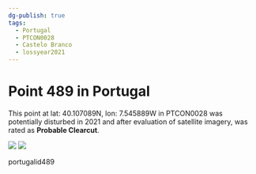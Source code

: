 ```yaml
---
dg-publish: true
tags:
  - Portugal
  - PTCON0028
  - Castelo Branco
  - lossyear2021
---
```


# Point 489 in Portugal

This point at lat: 40.107089N, lon: 7.545889W in PTCON0028 was potentially disturbed in 2021 and after evaluation of satellite imagery, was rated as **Probable Clearcut**.

<div class='juxtapose' data-showcredits='false'>
<img src='https://baserow-backend-production20240528124524339000000001.s3.amazonaws.com/user_files/PTtIgZa2KcgPHtftRZsGKup71J6p6fpK_2bbcc7e8e4b29109e4e961c8a225b7c955186e29d87f6e8e8e55595eb10f3fb1.png' data-label='October 2021' />
<img src='x854NZEVVCy1eg1tS5Kd0E0Ksucrq8h...928ab1fc11f1963b9c79930dd3.png https://baserow-backend-production20240528124524339000000001.s3.amazonaws.com/user_files/VNTrYW5xmkWjiJoZiG7l51hbIoqXjgSr_039620f93f415ed4f0ad6884b72175d9e30b6558b2eeee717a669457356a5094.png' data-label='May 2022' />
</div>

portugalid489